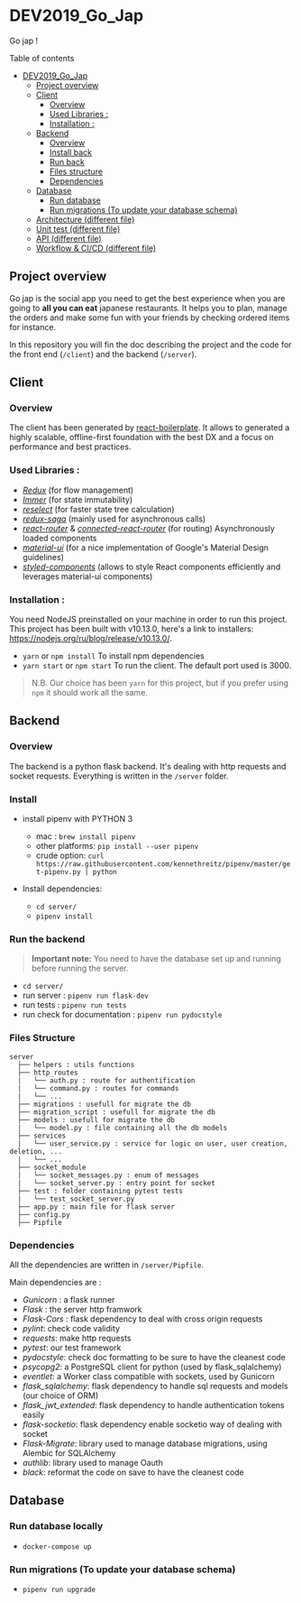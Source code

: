 # DEV2019_Go_Jap

Go jap !

Table of contents

- [DEV2019_Go_Jap](#dev2019gojap)
  - [Project overview](#project-orverview)
  - [Client](#client)
    - [Overview](#overview)
    - [Used Libraries :](#used-libraries)
    - [Installation :](#installation)
  - [Backend](#backend)
    - [Overview](#overview)
    - [Install back](#install-back)
    - [Run back](#run-back)
    - [Files structure](#files-structure)
    - [Dependencies](#dependencies)
  - [Database](#database)
    - [Run database](#run-database)
    - [Run migrations (To update your database schema)](#run-migrations-to-update-your-database-schema)
  - [Architecture (different file)](/doc/architecture.md)
  - [Unit test (different file)](/doc/test.md)
  - [API (different file)](/doc/api.md)
  - [Workflow & CI/CD (different file)](/doc/ci_cd.md)
  

## Project overview

Go jap is the social app you need to get the best experience when you are going to **all you can eat** japanese restaurants. It helps you to plan, manage the orders and make some fun with your friends by checking ordered items for instance.

In this repository you will fin the doc describing the project and the code for the front end (`/client`) and the backend (`/server`).

## Client

### Overview

The client has been generated by [react-boilerplate](https://github.com/react-boilerplate/react-boilerplate).
It allows to generated a highly scalable, offline-first foundation with the best DX and a focus on performance and best practices.

### Used Libraries :

- [*Redux*](https://redux.js.org/) (for flow management)
- [*Immer*](https://immerjs.github.io/immer/docs/introduction) (for state immutability)
- [*reselect*](https://github.com/reduxjs/reselect) (for faster state tree calculation)
- [*redux-saga*](https://github.com/redux-saga/redux-saga) (mainly used for asynchronous calls)
- [*react-router*](https://github.com/ReactTraining/react-router) & [*connected-react-router*](https://github.com/supasate/connected-react-router) (for routing)
  Asynchronously loaded components
- [*material-ui*](https://material-ui.com/) (for a nice implementation of Google's Material Design guidelines)
- [*styled-components*](https://www.styled-components.com/) (allows to style React components efficiently and leverages material-ui components)

### Installation :

You need NodeJS preinstalled on your machine in order to run this project. This project has been built with v10.13.0, here's a link to installers: https://nodejs.org/ru/blog/release/v10.13.0/.


- `yarn` or `npm install` To install npm dependencies
- `yarn start` or `npm start` To run the client. The default port used is 3000.

>N.B. Our choice has been `yarn` for this project, but if you prefer using `npm` it should work all the same.

## Backend

### Overview

The backend is a python flask backend. It's dealing with http requests and socket requests. Everything is written in the `/server` folder.

### Install

- install pipenv with PYTHON 3
  
  - mac : `brew install pipenv`
  - other platforms: `pip install --user pipenv`
  - crude option: `curl https://raw.githubusercontent.com/kennethreitz/pipenv/master/get-pipenv.py | python`
- Install dependencies: 
  - `cd server/`
  - `pipenv install`


### Run the backend

> **Important note:** You need to have the database set up and running before running the server.

- `cd server/`
- run server : `pipenv run flask-dev`
- run tests : `pipenv run tests`
- run check for documentation : `pipenv run pydocstyle`

### Files Structure

```
server
  ├── helpers : utils functions
  ├── http_routes
  |   └── auth.py : route for authentification
  |   └── command.py : routes for commands
  |   └── ...
  ├── migrations : usefull for migrate the db
  ├── migration_script : usefull for migrate the db
  ├── models : usefull for migrate the db
  |   └── model.py : file containing all the db models
  ├── services
  |   └── user_service.py : service for logic on user, user creation, deletion, ...
  |   └── ...
  ├── socket_module
  |   └── socket_messages.py : enum of messages
  |   └── socket_server.py : entry point for socket
  ├── test : folder containing pytest tests
  |   └── test_socket_server.py
  ├── app.py : main file for flask server
  ├── config.py
  ├── Pipfile
```


### Dependencies
All the dependencies are written in `/server/Pipfile`.

Main dependencies are :

- *Gunicorn* : a flask runner
- *Flask* : the server http framwork
- *Flask-Cors* : flask dependency to deal with cross origin requests
- *pylint*: check code validity
- *requests*: make http requests
- *pytest*: our test framework
- *pydocstyle*: check doc formatting to be sure to have the cleanest code
- *psycopg2*: a PostgreSQL client for python (used by flask_sqlalchemy)
- *eventlet*: a Worker class compatible with sockets, used by Gunicorn
- *flask_sqlalchemy*: flask dependency to handle sql requests and models (our choice of ORM)
- *flask_jwt_extended*: flask dependency to handle authentication tokens easily
- *flask-socketio*: flask dependency enable socketio way of dealing with socket
- *Flask-Migrate*: library used to manage database migrations, using Alembic for SQLAlchemy
- *authlib*: library used to manage Oauth
- *black*: reformat the code on save to have the cleanest code


## Database
### Run database locally
- `docker-compose up`

### Run migrations (To update your database schema)
- `pipenv run upgrade`
